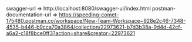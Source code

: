swagger-url => http://localhost:8080/swagger-ui/index.html
postman-documentation-url => https://speeding-comet-175480.postman.co/workspace/New-Team-Workspace~928e2c46-7348-4535-b446-b9cca70a3864/collection/22973621-b7d3b38a-9d4d-42cf-a6a2-c18f8bce0ff3?action=share&creator=22973621


